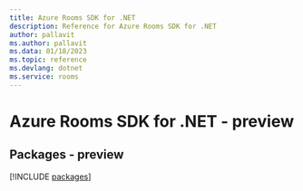 ```yaml
---
title: Azure Rooms SDK for .NET
description: Reference for Azure Rooms SDK for .NET
author: pallavit
ms.author: pallavit
ms.data: 01/18/2023
ms.topic: reference
ms.devlang: dotnet
ms.service: rooms
---
```

# Azure Rooms SDK for .NET - preview
## Packages - preview
[!INCLUDE [packages](rooms-index.md)]